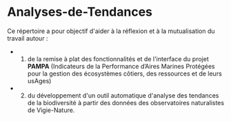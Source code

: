 # Analyses-de-Tendances

Ce répertoire a pour objectif d'aider à la réflexion et à la mutualisation du travail autour :
- 1) de la remise à plat des fonctionnalités et de l'interface du projet **PAMPA** (Indicateurs de la Performance d’Aires Marines Protégées pour la gestion des écosystèmes côtiers, des ressources et de leurs usAges)
- 2) du développement d'un outil automatique d'analyse des tendances de la biodiversité à partir des données des observatoires naturalistes de Vigie-Nature.
